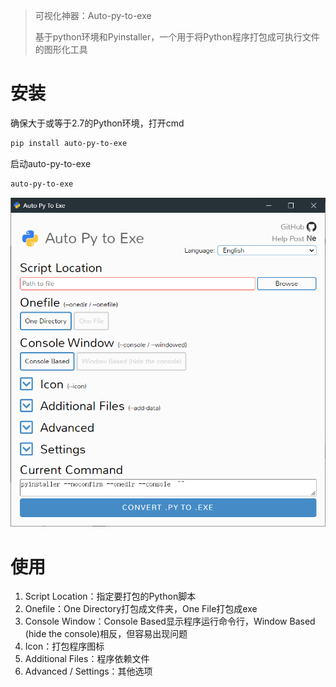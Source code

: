 > 可视化神器：Auto-py-to-exe
>
> 基于python环境和Pyinstaller，一个用于将Python程序打包成可执行文件的图形化工具



# 安装

确保大于或等于2.7的Python环境，打开cmd

```bash
pip install auto-py-to-exe
```

启动auto-py-to-exe

```bash
auto-py-to-exe
```

![image-20231001222042909](img/image-20231001222042909.png)





# 使用

1. Script Location：指定要打包的Python脚本
2. Onefile：One Directory打包成文件夹，One File打包成exe
3. Console Window：Console Based显示程序运行命令行，Window Based (hide the console)相反，但容易出现问题
4. Icon：打包程序图标
5. Additional Files：程序依赖文件
6. Advanced / Settings：其他选项